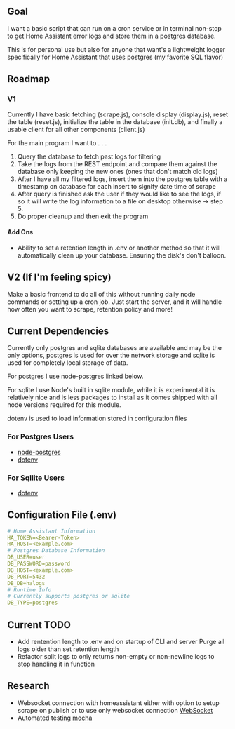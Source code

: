 ## Goal

I want a basic script that can run on a cron service or in terminal non-stop to get Home Assistant error logs and store them in a postgres database.

This is for personal use but also for anyone that want's a lightweight logger specifically for Home Assistant that uses postgres (my favorite SQL flavor)

## Roadmap

### V1

Currently I have basic fetching (scrape.js), console display (display.js), reset the table (reset.js), initialize the table in the database (init.db), and finally a usable client for all other components (client.js)

For the main program I want to . . . 

1. Query the database to fetch past logs for filtering
2. Take the logs from the REST endpoint and compare them against the database only keeping the new ones (ones that don't match old logs)
3. After I have all my filtered logs, insert them into the postgres table with a timestamp on database for each insert to signify date time of scrape
4. After query is finished ask the user if they would like to see the logs, if so it will write the log information to a file on desktop otherwise -> step 5.
5. Do proper cleanup and then exit the program

#### Add Ons

- Ability to set a retention length in .env or another method so that it will automatically clean up your database. Ensuring the disk's don't balloon.

## V2 (If I'm feeling spicy)

Make a basic frontend to do all of this without running daily node commands or setting up a cron job.
Just start the server, and it will handle how often you want to scrape, retention policy and more!

## Current Dependencies

Currently only postgres and sqlite databases are available and may be the only options, postgres is used for over the network storage and sqlite is used for completely local storage of data.

For postgres I use node-postgres linked below.

For sqlite I use Node's built in sqlite module, while it is experimental it is relatively nice and is less packages to install as it comes shipped with all node versions required for this module.

dotenv is used to load information stored in configuration files

### For Postgres Users

- [node-postgres](https://www.npmjs.com/package/pg)
- [dotenv](https://www.npmjs.com/package/dotenv)

### For Sqllite Users

- [dotenv](https://www.npmjs.com/package/dotenv)

## Configuration File (.env)

```yml
# Home Assistant Information
HA_TOKEN=<Bearer-Token>
HA_HOST=<example.com>
# Postgres Database Information
DB_USER=user
DB_PASSWORD=password
DB_HOST=<example.com>
DB_PORT=5432
DB_DB=halogs
# Runtime Info
# Currently supports postgres or sqlite
DB_TYPE=postgres
```

## Current TODO

- Add rentention length to .env and on startup of CLI and server Purge all logs older than set retention length
- Refactor split logs to only returns non-empty or non-newline logs to stop handling it in function

## Research

- Websocket connection with homeassistant either with option to setup scrape on publish or to use only websocket connection [WebSocket](https://nodejs.org/en/learn/getting-started/websocket)
- Automated testing [mocha](https://mochajs.org/)